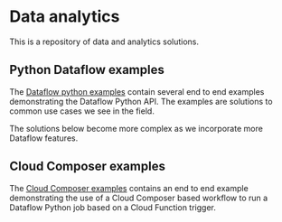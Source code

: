 # Data analytics
This is a repository of data and analytics solutions.  

## Python Dataflow examples
The [Dataflow python examples](dataflow-python-examples/README.md) contain several end to end examples demonstrating 
the Dataflow Python API.  The examples are solutions to common use cases we see in the field.

The solutions below become more complex as we incorporate more Dataflow features.

## Cloud Composer examples
The [Cloud Composer examples](cloud-composer-examples/README.md) contains an end to end example demonstrating the use
of a Cloud Composer based workflow to run a Dataflow Python job based on a Cloud Function trigger.
